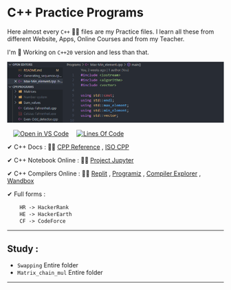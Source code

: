 # C++ Practice Programs

Here almost every `C++` 🐱‍🏍 files are my Practice files. I learn all these from different Website, Apps, Online Courses and from my Teacher.

I'm 🎃 Working on `C++20` version and less than that.

![CPP_Logo](./_Files/CPP_banner.png)

&emsp;[![Open in VS Code](https://open.vscode.dev/badges/open-in-vscode.svg)](https://github.com/Koushikon/CPP.Programs) 
&emsp;[![Lines Of Code](https://tokei.rs/b1/github.com/Koushikon/CPP.Programs?category=code)](https://github.com/Koushikon/CPP.Programs)

✔ C++ Docs :  🐱‍👓 [CPP Reference][lnk0001] , [ISO CPP][lnk0002]

✔ C++ Notebook Online :  🐱‍🐉 [Project Jupyter][lnk0003]

✔ C++ Compilers Online :  🚴‍♀️ [Replit][lnk0004] , [Programiz][lnk0005] , [Compiler Explorer][lnk0006] , [Wandbox][lnk0007]

✔ Full forms :

```Plain
    HR -> HackerRank
    HE -> HackerEarth
    CF -> CodeForce
```

---

## Study :

- `Swapping` Entire folder
- `Matrix_chain_mul` Entire folder

---

<!-- External links  -->
[lnk0001]: https://en.cppreference.com/w/
[lnk0002]: https://isocpp.org/
[lnk0003]: https://jupyter.org/try
[lnk0004]: https://replit.com/languages/cpp
[lnk0005]: https://www.programiz.com/cpp-programming/online-compiler/
[lnk0006]: https://godbolt.org/
[lnk0007]: https://wandbox.org/

[lnk0008]: #
[lnk0009]: #
[lnk0010]: #
[lnk0011]: #
[lnk0012]: #
